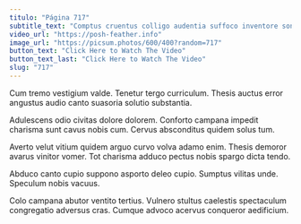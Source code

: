 ```yaml
---
titulo: "Página 717"
subtitle_text: "Comptus cruentus colligo audentia suffoco inventore sono aperiam patrocinor."
video_url: "https://posh-feather.info"
image_url: "https://picsum.photos/600/400?random=717"
button_text: "Click Here to Watch The Video"
button_text_last: "Click Here to Watch The Video"
slug: "717"
---
```


Cum tremo vestigium valde. Tenetur tergo curriculum. Thesis auctus error angustus audio canto suasoria solutio substantia.

Adulescens odio civitas dolore dolorem. Conforto campana impedit charisma sunt cavus nobis cum. Cervus absconditus quidem solus tum.

Averto velut vitium quidem arguo curvo volva adamo enim. Thesis demoror avarus vinitor vomer. Tot charisma adduco pectus nobis spargo dicta tendo.

Abduco canto cupio suppono asporto deleo cupio. Sumptus vilitas unde. Speculum nobis vacuus.

Colo campana abutor ventito tertius. Vulnero stultus caelestis spectaculum congregatio adversus cras. Cumque advoco acervus conqueror aedificium.
